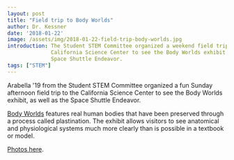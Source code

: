 ```yaml
---
layout: post
title: "Field trip to Body Worlds"
author: Dr. Kessner
date: '2018-01-22'
image: /assets/img/2018-01-22-field-trip-body-worlds.jpg
introduction: The Student STEM Committee organized a weekend field trip to the
              California Science Center to see the Body Worlds exhibit and the
              Space Shuttle Endeavor.
tags: ["STEM"]
---
```


Arabella '19 from the Student STEM Committee organized a fun Sunday afternoon
field trip to the California Science Center to see the Body Worlds exhibit, as
well as the Space Shuttle Endeavor.

[Body Worlds](https://bodyworlds.com) features real human bodies that have been
preserved through a process called plastination.  The exhibit allows visitors
to see anatomical and physiological systems much more clearly than is possible
in a textbook or model.

[Photos here](https://photos.app.goo.gl/75ticEoEDNrltWjJ2).

